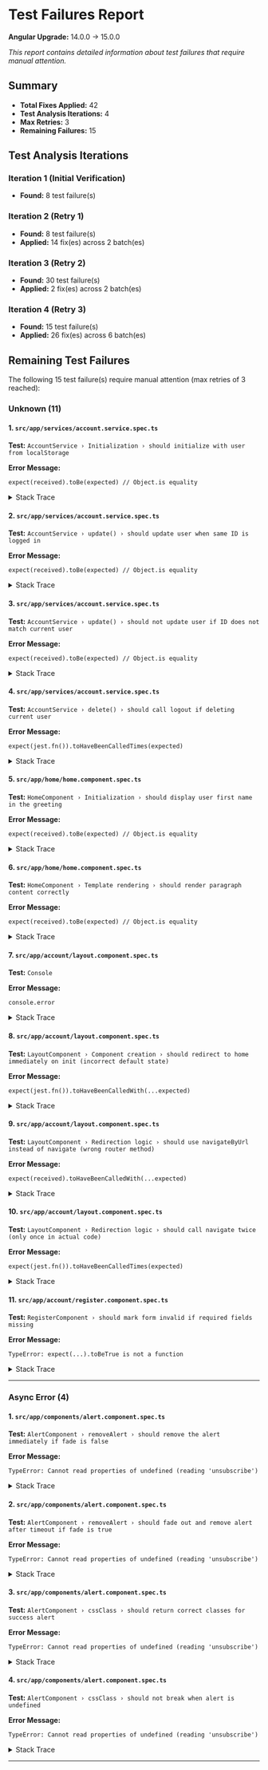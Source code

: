 # Test Failures Report

**Angular Upgrade:** 14.0.0 → 15.0.0

*This report contains detailed information about test failures that require manual attention.*

## Summary

- **Total Fixes Applied:** 42
- **Test Analysis Iterations:** 4
- **Max Retries:** 3
- **Remaining Failures:** 15

## Test Analysis Iterations

### Iteration 1 (Initial Verification)

- **Found:** 8 test failure(s)

### Iteration 2 (Retry 1)

- **Found:** 8 test failure(s)
- **Applied:** 14 fix(es) across 2 batch(es)

### Iteration 3 (Retry 2)

- **Found:** 30 test failure(s)
- **Applied:** 2 fix(es) across 2 batch(es)

### Iteration 4 (Retry 3)

- **Found:** 15 test failure(s)
- **Applied:** 26 fix(es) across 6 batch(es)

## Remaining Test Failures

The following 15 test failure(s) require manual attention (max retries of 3 reached):

### Unknown (11)

#### 1. `src/app/services/account.service.spec.ts`

**Test:** `AccountService › Initialization › should initialize with user from localStorage`

**Error Message:**
```
expect(received).toBe(expected) // Object.is equality
```

<details>
<summary>Stack Trace</summary>

```
      at src/app/services/account.service.spec.ts:47:43
      at _ZoneDelegate.Object.<anonymous>._ZoneDelegate.invoke (node_modules/zone.js/bundles/zone.umd.js:412:30)
      at ProxyZoneSpec.Object.<anonymous>.ProxyZoneSpec.onInvoke (node_modules/zone.js/bundles/zone-testing.umd.js:303:43)
      at _ZoneDelegate.Object.<anonymous>._ZoneDelegate.invoke (node_modules/zone.js/bundles/zone.umd.js:411:56)
      at Zone.Object.<anonymous>.Zone.run (node_modules/zone.js/bundles/zone.umd.js:169:47)
      at Object.wrappedFunc (node_modules/zone.js/bundles/zone-testing.umd.js:803:34)
```

</details>

#### 2. `src/app/services/account.service.spec.ts`

**Test:** `AccountService › update() › should update user when same ID is logged in`

**Error Message:**
```
expect(received).toBe(expected) // Object.is equality
```

<details>
<summary>Stack Trace</summary>

```
      at src/app/services/account.service.spec.ts:110:43
      at _ZoneDelegate.Object.<anonymous>._ZoneDelegate.invoke (node_modules/zone.js/bundles/zone.umd.js:412:30)
      at ProxyZoneSpec.Object.<anonymous>.ProxyZoneSpec.onInvoke (node_modules/zone.js/bundles/zone-testing.umd.js:303:43)
      at _ZoneDelegate.Object.<anonymous>._ZoneDelegate.invoke (node_modules/zone.js/bundles/zone.umd.js:411:56)
      at Zone.Object.<anonymous>.Zone.run (node_modules/zone.js/bundles/zone.umd.js:169:47)
      at Object.wrappedFunc (node_modules/zone.js/bundles/zone-testing.umd.js:803:34)
```

</details>

#### 3. `src/app/services/account.service.spec.ts`

**Test:** `AccountService › update() › should not update user if ID does not match current user`

**Error Message:**
```
expect(received).toBe(expected) // Object.is equality
```

<details>
<summary>Stack Trace</summary>

```
      at src/app/services/account.service.spec.ts:120:50
      at _ZoneDelegate.Object.<anonymous>._ZoneDelegate.invoke (node_modules/zone.js/bundles/zone.umd.js:412:30)
      at ProxyZoneSpec.Object.<anonymous>.ProxyZoneSpec.onInvoke (node_modules/zone.js/bundles/zone-testing.umd.js:303:43)
      at _ZoneDelegate.Object.<anonymous>._ZoneDelegate.invoke (node_modules/zone.js/bundles/zone.umd.js:411:56)
      at Zone.Object.<anonymous>.Zone.run (node_modules/zone.js/bundles/zone.umd.js:169:47)
      at Object.wrappedFunc (node_modules/zone.js/bundles/zone-testing.umd.js:803:34)
```

</details>

#### 4. `src/app/services/account.service.spec.ts`

**Test:** `AccountService › delete() › should call logout if deleting current user`

**Error Message:**
```
expect(jest.fn()).toHaveBeenCalledTimes(expected)
```

<details>
<summary>Stack Trace</summary>

```
      at src/app/services/account.service.spec.ts:132:31
      at _ZoneDelegate.Object.<anonymous>._ZoneDelegate.invoke (node_modules/zone.js/bundles/zone.umd.js:412:30)
      at ProxyZoneSpec.Object.<anonymous>.ProxyZoneSpec.onInvoke (node_modules/zone.js/bundles/zone-testing.umd.js:303:43)
      at _ZoneDelegate.Object.<anonymous>._ZoneDelegate.invoke (node_modules/zone.js/bundles/zone.umd.js:411:56)
      at Zone.Object.<anonymous>.Zone.run (node_modules/zone.js/bundles/zone.umd.js:169:47)
      at Object.wrappedFunc (node_modules/zone.js/bundles/zone-testing.umd.js:803:34)
```

</details>

#### 5. `src/app/home/home.component.spec.ts`

**Test:** `HomeComponent › Initialization › should display user first name in the greeting`

**Error Message:**
```
expect(received).toBe(expected) // Object.is equality
```

<details>
<summary>Stack Trace</summary>

```
      at src/app/home/home.component.spec.ts:53:48
      at _ZoneDelegate.Object.<anonymous>._ZoneDelegate.invoke (node_modules/zone.js/bundles/zone.umd.js:412:30)
      at ProxyZoneSpec.Object.<anonymous>.ProxyZoneSpec.onInvoke (node_modules/zone.js/bundles/zone-testing.umd.js:303:43)
      at _ZoneDelegate.Object.<anonymous>._ZoneDelegate.invoke (node_modules/zone.js/bundles/zone.umd.js:411:56)
      at Zone.Object.<anonymous>.Zone.run (node_modules/zone.js/bundles/zone.umd.js:169:47)
      at Object.wrappedFunc (node_modules/zone.js/bundles/zone-testing.umd.js:803:34)
```

</details>

#### 6. `src/app/home/home.component.spec.ts`

**Test:** `HomeComponent › Template rendering › should render paragraph content correctly`

**Error Message:**
```
expect(received).toBe(expected) // Object.is equality
```

<details>
<summary>Stack Trace</summary>

```
      at src/app/home/home.component.spec.ts:70:39
      at _ZoneDelegate.Object.<anonymous>._ZoneDelegate.invoke (node_modules/zone.js/bundles/zone.umd.js:412:30)
      at ProxyZoneSpec.Object.<anonymous>.ProxyZoneSpec.onInvoke (node_modules/zone.js/bundles/zone-testing.umd.js:303:43)
      at _ZoneDelegate.Object.<anonymous>._ZoneDelegate.invoke (node_modules/zone.js/bundles/zone.umd.js:411:56)
      at Zone.Object.<anonymous>.Zone.run (node_modules/zone.js/bundles/zone.umd.js:169:47)
      at Object.wrappedFunc (node_modules/zone.js/bundles/zone-testing.umd.js:803:34)
```

</details>

#### 7. `src/app/account/layout.component.spec.ts`

**Test:** `Console`

**Error Message:**
```
console.error
```

<details>
<summary>Stack Trace</summary>

```
      at validateElementIsKnown (node_modules/@angular/core/fesm2020/core.mjs:4891:25)
      at ɵɵelementStart (node_modules/@angular/core/fesm2020/core.mjs:13584:9)
      at ɵɵelement (node_modules/@angular/core/fesm2020/core.mjs:13656:5)
      at LayoutComponent_Template (ng:/LayoutComponent.js:9:9)
      at executeTemplate (node_modules/@angular/core/fesm2020/core.mjs:10441:9)
      at renderView (node_modules/@angular/core/fesm2020/core.mjs:10263:13)
      at renderComponent (node_modules/@angular/core/fesm2020/core.mjs:11434:5)
      at renderChildComponents (node_modules/@angular/core/fesm2020/core.mjs:10122:9)
      at renderView (node_modules/@angular/core/fesm2020/core.mjs:10288:13)
      at ComponentFactory.create (node_modules/@angular/core/fesm2020/core.mjs:12178:13)
      at initComponent (node_modules/@angular/core/fesm2020/testing.mjs:24275:51)
      at _ZoneDelegate.Object.<anonymous>._ZoneDelegate.invoke (node_modules/zone.js/bundles/zone.umd.js:412:30)
      at Object.onInvoke (node_modules/@angular/core/fesm2020/core.mjs:24210:33)
      at _ZoneDelegate.Object.<anonymous>._ZoneDelegate.invoke (node_modules/zone.js/bundles/zone.umd.js:411:56)
      at Zone.Object.<anonymous>.Zone.run (node_modules/zone.js/bundles/zone.umd.js:169:47)
      at NgZone.run (node_modules/@angular/core/fesm2020/core.mjs:24064:28)
      at TestBedImpl.createComponent (node_modules/@angular/core/fesm2020/testing.mjs:24278:41)
      at Function.createComponent (node_modules/@angular/core/fesm2020/testing.mjs:24083:37)
      at src/app/account/layout.component.spec.ts:29:27
```

</details>

#### 8. `src/app/account/layout.component.spec.ts`

**Test:** `LayoutComponent › Component creation › should redirect to home immediately on init (incorrect default state)`

**Error Message:**
```
expect(jest.fn()).toHaveBeenCalledWith(...expected)
```

<details>
<summary>Stack Trace</summary>

```
      at src/app/account/layout.component.spec.ts:43:37
      at _ZoneDelegate.Object.<anonymous>._ZoneDelegate.invoke (node_modules/zone.js/bundles/zone.umd.js:412:30)
      at ProxyZoneSpec.Object.<anonymous>.ProxyZoneSpec.onInvoke (node_modules/zone.js/bundles/zone-testing.umd.js:303:43)
      at _ZoneDelegate.Object.<anonymous>._ZoneDelegate.invoke (node_modules/zone.js/bundles/zone.umd.js:411:56)
      at Zone.Object.<anonymous>.Zone.run (node_modules/zone.js/bundles/zone.umd.js:169:47)
      at Object.wrappedFunc (node_modules/zone.js/bundles/zone-testing.umd.js:803:34)
```

</details>

#### 9. `src/app/account/layout.component.spec.ts`

**Test:** `LayoutComponent › Redirection logic › should use navigateByUrl instead of navigate (wrong router method)`

**Error Message:**
```
expect(received).toHaveBeenCalledWith(...expected)
```

<details>
<summary>Stack Trace</summary>

```
      at src/app/account/layout.component.spec.ts:69:51
      at _ZoneDelegate.Object.<anonymous>._ZoneDelegate.invoke (node_modules/zone.js/bundles/zone.umd.js:412:30)
      at ProxyZoneSpec.Object.<anonymous>.ProxyZoneSpec.onInvoke (node_modules/zone.js/bundles/zone-testing.umd.js:303:43)
      at _ZoneDelegate.Object.<anonymous>._ZoneDelegate.invoke (node_modules/zone.js/bundles/zone.umd.js:411:56)
      at Zone.Object.<anonymous>.Zone.run (node_modules/zone.js/bundles/zone.umd.js:169:47)
      at Object.wrappedFunc (node_modules/zone.js/bundles/zone-testing.umd.js:803:34)
```

</details>

#### 10. `src/app/account/layout.component.spec.ts`

**Test:** `LayoutComponent › Redirection logic › should call navigate twice (only once in actual code)`

**Error Message:**
```
expect(jest.fn()).toHaveBeenCalledTimes(expected)
```

<details>
<summary>Stack Trace</summary>

```
      at src/app/account/layout.component.spec.ts:77:37
      at _ZoneDelegate.Object.<anonymous>._ZoneDelegate.invoke (node_modules/zone.js/bundles/zone.umd.js:412:30)
      at ProxyZoneSpec.Object.<anonymous>.ProxyZoneSpec.onInvoke (node_modules/zone.js/bundles/zone-testing.umd.js:303:43)
      at _ZoneDelegate.Object.<anonymous>._ZoneDelegate.invoke (node_modules/zone.js/bundles/zone.umd.js:411:56)
      at Zone.Object.<anonymous>.Zone.run (node_modules/zone.js/bundles/zone.umd.js:169:47)
      at Object.wrappedFunc (node_modules/zone.js/bundles/zone-testing.umd.js:803:34)
```

</details>

#### 11. `src/app/account/register.component.spec.ts`

**Test:** `RegisterComponent › should mark form invalid if required fields missing`

**Error Message:**
```
TypeError: expect(...).toBeTrue is not a function
```

<details>
<summary>Stack Trace</summary>

```
      at src/app/account/register.component.spec.ts:59:36
      at _ZoneDelegate.Object.<anonymous>._ZoneDelegate.invoke (node_modules/zone.js/bundles/zone.umd.js:412:30)
      at ProxyZoneSpec.Object.<anonymous>.ProxyZoneSpec.onInvoke (node_modules/zone.js/bundles/zone-testing.umd.js:303:43)
      at _ZoneDelegate.Object.<anonymous>._ZoneDelegate.invoke (node_modules/zone.js/bundles/zone.umd.js:411:56)
      at Zone.Object.<anonymous>.Zone.run (node_modules/zone.js/bundles/zone.umd.js:169:47)
      at Object.wrappedFunc (node_modules/zone.js/bundles/zone-testing.umd.js:803:34)
```

</details>

---

### Async Error (4)

#### 1. `src/app/components/alert.component.spec.ts`

**Test:** `AlertComponent › removeAlert › should remove the alert immediately if fade is false`

**Error Message:**
```
TypeError: Cannot read properties of undefined (reading 'unsubscribe')
```

<details>
<summary>Stack Trace</summary>

```
      at AlertComponent.ngOnDestroy (src/app/components/alert.component.ts:52:32)
      at executeOnDestroys (node_modules/@angular/core/fesm2020/core.mjs:5976:32)
      at cleanUpView (node_modules/@angular/core/fesm2020/core.mjs:5886:9)
      at destroyViewTree (node_modules/@angular/core/fesm2020/core.mjs:5719:17)
      at destroyLView (node_modules/@angular/core/fesm2020/core.mjs:5864:9)
      at RootViewRef.destroy (node_modules/@angular/core/fesm2020/core.mjs:11804:9)
      at ComponentRef.destroy (node_modules/@angular/core/fesm2020/core.mjs:12226:23)
      at ComponentFixture.destroy (node_modules/@angular/core/fesm2020/testing.mjs:213:31)
      at src/app/components/alert.component.spec.ts:42:17
      at _ZoneDelegate.Object.<anonymous>._ZoneDelegate.invoke (node_modules/zone.js/bundles/zone.umd.js:412:30)
      at ProxyZoneSpec.Object.<anonymous>.ProxyZoneSpec.onInvoke (node_modules/zone.js/bundles/zone-testing.umd.js:303:43)
      at _ZoneDelegate.Object.<anonymous>._ZoneDelegate.invoke (node_modules/zone.js/bundles/zone.umd.js:411:56)
      at Zone.Object.<anonymous>.Zone.run (node_modules/zone.js/bundles/zone.umd.js:169:47)
      at Object.wrappedFunc (node_modules/zone.js/bundles/zone-testing.umd.js:803:34)
```

</details>

#### 2. `src/app/components/alert.component.spec.ts`

**Test:** `AlertComponent › removeAlert › should fade out and remove alert after timeout if fade is true`

**Error Message:**
```
TypeError: Cannot read properties of undefined (reading 'unsubscribe')
```

<details>
<summary>Stack Trace</summary>

```
      at AlertComponent.ngOnDestroy (src/app/components/alert.component.ts:52:32)
      at executeOnDestroys (node_modules/@angular/core/fesm2020/core.mjs:5976:32)
      at cleanUpView (node_modules/@angular/core/fesm2020/core.mjs:5886:9)
      at destroyViewTree (node_modules/@angular/core/fesm2020/core.mjs:5719:17)
      at destroyLView (node_modules/@angular/core/fesm2020/core.mjs:5864:9)
      at RootViewRef.destroy (node_modules/@angular/core/fesm2020/core.mjs:11804:9)
      at ComponentRef.destroy (node_modules/@angular/core/fesm2020/core.mjs:12226:23)
      at ComponentFixture.destroy (node_modules/@angular/core/fesm2020/testing.mjs:213:31)
      at src/app/components/alert.component.spec.ts:42:17
      at _ZoneDelegate.Object.<anonymous>._ZoneDelegate.invoke (node_modules/zone.js/bundles/zone.umd.js:412:30)
      at ProxyZoneSpec.Object.<anonymous>.ProxyZoneSpec.onInvoke (node_modules/zone.js/bundles/zone-testing.umd.js:303:43)
      at _ZoneDelegate.Object.<anonymous>._ZoneDelegate.invoke (node_modules/zone.js/bundles/zone.umd.js:411:56)
      at Zone.Object.<anonymous>.Zone.run (node_modules/zone.js/bundles/zone.umd.js:169:47)
      at Object.wrappedFunc (node_modules/zone.js/bundles/zone-testing.umd.js:803:34)
```

</details>

#### 3. `src/app/components/alert.component.spec.ts`

**Test:** `AlertComponent › cssClass › should return correct classes for success alert`

**Error Message:**
```
TypeError: Cannot read properties of undefined (reading 'unsubscribe')
```

<details>
<summary>Stack Trace</summary>

```
      at AlertComponent.ngOnDestroy (src/app/components/alert.component.ts:52:32)
      at executeOnDestroys (node_modules/@angular/core/fesm2020/core.mjs:5976:32)
      at cleanUpView (node_modules/@angular/core/fesm2020/core.mjs:5886:9)
      at destroyViewTree (node_modules/@angular/core/fesm2020/core.mjs:5719:17)
      at destroyLView (node_modules/@angular/core/fesm2020/core.mjs:5864:9)
      at RootViewRef.destroy (node_modules/@angular/core/fesm2020/core.mjs:11804:9)
      at ComponentRef.destroy (node_modules/@angular/core/fesm2020/core.mjs:12226:23)
      at ComponentFixture.destroy (node_modules/@angular/core/fesm2020/testing.mjs:213:31)
      at src/app/components/alert.component.spec.ts:42:17
      at _ZoneDelegate.Object.<anonymous>._ZoneDelegate.invoke (node_modules/zone.js/bundles/zone.umd.js:412:30)
      at ProxyZoneSpec.Object.<anonymous>.ProxyZoneSpec.onInvoke (node_modules/zone.js/bundles/zone-testing.umd.js:303:43)
      at _ZoneDelegate.Object.<anonymous>._ZoneDelegate.invoke (node_modules/zone.js/bundles/zone.umd.js:411:56)
      at Zone.Object.<anonymous>.Zone.run (node_modules/zone.js/bundles/zone.umd.js:169:47)
      at Object.wrappedFunc (node_modules/zone.js/bundles/zone-testing.umd.js:803:34)
```

</details>

#### 4. `src/app/components/alert.component.spec.ts`

**Test:** `AlertComponent › cssClass › should not break when alert is undefined`

**Error Message:**
```
TypeError: Cannot read properties of undefined (reading 'unsubscribe')
```

<details>
<summary>Stack Trace</summary>

```
      at AlertComponent.ngOnDestroy (src/app/components/alert.component.ts:52:32)
      at executeOnDestroys (node_modules/@angular/core/fesm2020/core.mjs:5976:32)
      at cleanUpView (node_modules/@angular/core/fesm2020/core.mjs:5886:9)
      at destroyViewTree (node_modules/@angular/core/fesm2020/core.mjs:5719:17)
      at destroyLView (node_modules/@angular/core/fesm2020/core.mjs:5864:9)
      at RootViewRef.destroy (node_modules/@angular/core/fesm2020/core.mjs:11804:9)
      at ComponentRef.destroy (node_modules/@angular/core/fesm2020/core.mjs:12226:23)
      at ComponentFixture.destroy (node_modules/@angular/core/fesm2020/testing.mjs:213:31)
      at src/app/components/alert.component.spec.ts:42:17
      at _ZoneDelegate.Object.<anonymous>._ZoneDelegate.invoke (node_modules/zone.js/bundles/zone.umd.js:412:30)
      at ProxyZoneSpec.Object.<anonymous>.ProxyZoneSpec.onInvoke (node_modules/zone.js/bundles/zone-testing.umd.js:303:43)
      at _ZoneDelegate.Object.<anonymous>._ZoneDelegate.invoke (node_modules/zone.js/bundles/zone.umd.js:411:56)
      at Zone.Object.<anonymous>.Zone.run (node_modules/zone.js/bundles/zone.umd.js:169:47)
      at Object.wrappedFunc (node_modules/zone.js/bundles/zone-testing.umd.js:803:34)
```

</details>

---
